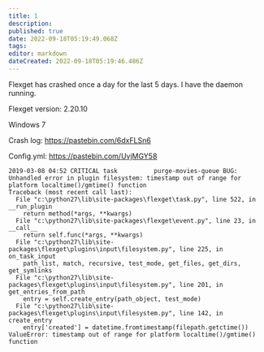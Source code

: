 ```yaml
---
title: 1
description: 
published: true
date: 2022-09-18T05:19:49.068Z
tags: 
editor: markdown
dateCreated: 2022-09-18T05:19:46.486Z
---
```


Flexget has crashed once a day for the last 5 days. I have the daemon running.

Flexget version: 2.20.10

Windows 7

Crash log: https://pastebin.com/6dxFLSn6

Config.yml: https://pastebin.com/UvjMGY58


```
2019-03-08 04:52 CRITICAL task          purge-movies-queue BUG: Unhandled error in plugin filesystem: timestamp out of range for platform localtime()/gmtime() function
Traceback (most recent call last):
  File "c:\python27\lib\site-packages\flexget\task.py", line 522, in __run_plugin
    return method(*args, **kwargs)
  File "c:\python27\lib\site-packages\flexget\event.py", line 23, in __call__
    return self.func(*args, **kwargs)
  File "c:\python27\lib\site-packages\flexget\plugins\input\filesystem.py", line 225, in on_task_input
    path_list, match, recursive, test_mode, get_files, get_dirs, get_symlinks
  File "c:\python27\lib\site-packages\flexget\plugins\input\filesystem.py", line 201, in get_entries_from_path
    entry = self.create_entry(path_object, test_mode)
  File "c:\python27\lib\site-packages\flexget\plugins\input\filesystem.py", line 142, in create_entry
    entry['created'] = datetime.fromtimestamp(filepath.getctime())
ValueError: timestamp out of range for platform localtime()/gmtime() function
```
